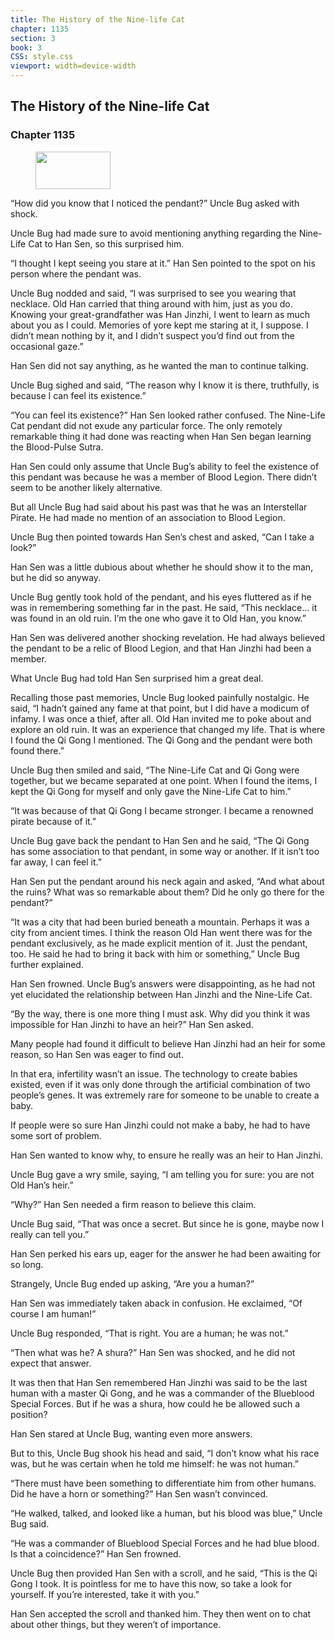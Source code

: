 ```yaml
---
title: The History of the Nine-life Cat
chapter: 1135
section: 3
book: 3
CSS: style.css
viewport: width=device-width
---
```


## The History of the Nine-life Cat

### Chapter 1135

<figure>
	<img src="../Images/gem.gif" alt="" id="gem" width="120" height="60" />
</figure>

“How did you know that I noticed the pendant?” Uncle Bug asked with shock.

Uncle Bug had made sure to avoid mentioning anything regarding the Nine-Life Cat to Han Sen, so this surprised him.

“I thought I kept seeing you stare at it.” Han Sen pointed to the spot on his person where the pendant was.

Uncle Bug nodded and said, “I was surprised to see you wearing that necklace. Old Han carried that thing around with him, just as you do. Knowing your great-grandfather was Han Jinzhi, I went to learn as much about you as I could. Memories of yore kept me staring at it, I suppose. I didn’t mean nothing by it, and I didn’t suspect you’d find out from the occasional gaze.”

Han Sen did not say anything, as he wanted the man to continue talking.

Uncle Bug sighed and said, “The reason why I know it is there, truthfully, is because I can feel its existence.”

“You can feel its existence?” Han Sen looked rather confused. The Nine-Life Cat pendant did not exude any particular force. The only remotely remarkable thing it had done was reacting when Han Sen began learning the Blood-Pulse Sutra.

Han Sen could only assume that Uncle Bug’s ability to feel the existence of this pendant was because he was a member of Blood Legion. There didn’t seem to be another likely alternative.

But all Uncle Bug had said about his past was that he was an Interstellar Pirate. He had made no mention of an association to Blood Legion.

Uncle Bug then pointed towards Han Sen’s chest and asked, “Can I take a look?”

Han Sen was a little dubious about whether he should show it to the man, but he did so anyway.

Uncle Bug gently took hold of the pendant, and his eyes fluttered as if he was in remembering something far in the past. He said, “This necklace… it was found in an old ruin. I’m the one who gave it to Old Han, you know.”

Han Sen was delivered another shocking revelation. He had always believed the pendant to be a relic of Blood Legion, and that Han Jinzhi had been a member.

What Uncle Bug had told Han Sen surprised him a great deal.

Recalling those past memories, Uncle Bug looked painfully nostalgic. He said, “I hadn’t gained any fame at that point, but I did have a modicum of infamy. I was once a thief, after all. Old Han invited me to poke about and explore an old ruin. It was an experience that changed my life. That is where I found the Qi Gong I mentioned. The Qi Gong and the pendant were both found there.”

Uncle Bug then smiled and said, “The Nine-Life Cat and Qi Gong were together, but we became separated at one point. When I found the items, I kept the Qi Gong for myself and only gave the Nine-Life Cat to him.”

“It was because of that Qi Gong I became stronger. I became a renowned pirate because of it.”

Uncle Bug gave back the pendant to Han Sen and he said, “The Qi Gong has some association to that pendant, in some way or another. If it isn’t too far away, I can feel it.”

Han Sen put the pendant around his neck again and asked, “And what about the ruins? What was so remarkable about them? Did he only go there for the pendant?”

“It was a city that had been buried beneath a mountain. Perhaps it was a city from ancient times. I think the reason Old Han went there was for the pendant exclusively, as he made explicit mention of it. Just the pendant, too. He said he had to bring it back with him or something,” Uncle Bug further explained.

Han Sen frowned. Uncle Bug’s answers were disappointing, as he had not yet elucidated the relationship between Han Jinzhi and the Nine-Life Cat.

“By the way, there is one more thing I must ask. Why did you think it was impossible for Han Jinzhi to have an heir?” Han Sen asked.

Many people had found it difficult to believe Han Jinzhi had an heir for some reason, so Han Sen was eager to find out.

In that era, infertility wasn’t an issue. The technology to create babies existed, even if it was only done through the artificial combination of two people’s genes. It was extremely rare for someone to be unable to create a baby.

If people were so sure Han Jinzhi could not make a baby, he had to have some sort of problem.

Han Sen wanted to know why, to ensure he really was an heir to Han Jinzhi.

Uncle Bug gave a wry smile, saying, “I am telling you for sure: you are not Old Han’s heir.”

“Why?” Han Sen needed a firm reason to believe this claim.

Uncle Bug said, “That was once a secret. But since he is gone, maybe now I really can tell you.”

Han Sen perked his ears up, eager for the answer he had been awaiting for so long.

Strangely, Uncle Bug ended up asking, “Are you a human?”

Han Sen was immediately taken aback in confusion. He exclaimed, “Of course I am human!”

Uncle Bug responded, “That is right. You are a human; he was not.”

“Then what was he? A shura?” Han Sen was shocked, and he did not expect that answer.

It was then that Han Sen remembered Han Jinzhi was said to be the last human with a master Qi Gong, and he was a commander of the Blueblood Special Forces. But if he was a shura, how could he be allowed such a position?

Han Sen stared at Uncle Bug, wanting even more answers.

But to this, Uncle Bug shook his head and said, “I don’t know what his race was, but he was certain when he told me himself: he was not human.”

“There must have been something to differentiate him from other humans. Did he have a horn or something?” Han Sen wasn’t convinced.

“He walked, talked, and looked like a human, but his blood was blue,” Uncle Bug said.

“He was a commander of Blueblood Special Forces and he had blue blood. Is that a coincidence?” Han Sen frowned.

Uncle Bug then provided Han Sen with a scroll, and he said, “This is the Qi Gong I took. It is pointless for me to have this now, so take a look for yourself. If you’re interested, take it with you.”

Han Sen accepted the scroll and thanked him. They then went on to chat about other things, but they weren’t of importance.